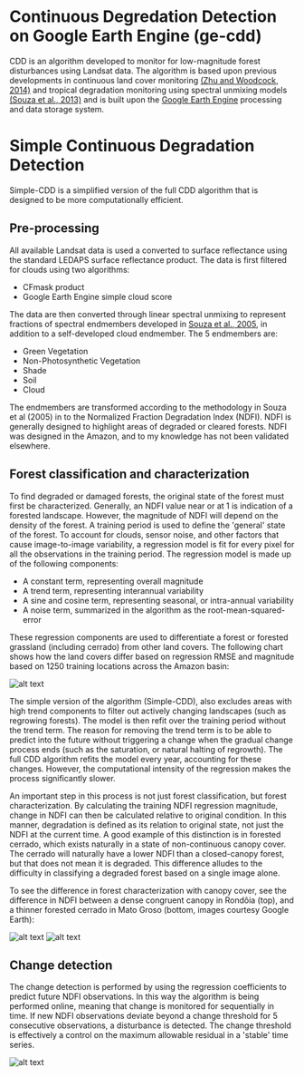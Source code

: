 # Continuous Degredation Detection on Google Earth Engine (ge-cdd)

CDD is an algorithm developed to monitor for low-magnitude forest disturbances using Landsat data. The algorithm is based upon previous developments in continuous land cover monitoring [(Zhu and Woodcock, 2014)](http://www.sciencedirect.com/science/article/pii/S0034425714000248) and tropical degradation monitoring using spectral unmixing models [(Souza et al., 2013)](http://www.mdpi.com/2072-4292/5/11/5493/html) and is built upon the [Google Earth Engine](https://earthengine.google.com/) processing and data storage system. 

# Simple Continuous Degradation Detection

Simple-CDD is a simplified version of the full CDD algorithm that is designed to be more computationally efficient. 

## Pre-processing

All available Landsat data is used a converted to surface reflectance using the standard LEDAPS surface reflectance product. The data is first filtered for clouds using two algorithms: 

  * CFmask product
  * Google Earth Engine simple cloud score

The data are then converted through linear spectral unmixing to represent fractions of spectral endmembers developed in [Souza et al., 2005](http://www.sciencedirect.com/science/article/pii/S0034425705002385), in addition to a self-developed cloud endmember. The 5 endmembers are:

  * Green Vegetation
  * Non-Photosynthetic Vegetation
  * Shade
  * Soil
  * Cloud

The endmembers are transformed according to the methodology in Souza et al (2005) in to the Normalized Fraction Degradation Index (NDFI). NDFI is generally designed to highlight areas of degraded or cleared forests. NDFI was designed in the Amazon, and to my knowledge has not been validated elsewhere.  

## Forest classification and characterization

To find degraded or damaged forests, the original state of the forest must first be characterized. Generally, an NDFI value near or at 1 is indication of a forested landscape. However, the magnitude of NDFI will depend on the density of the forest. A training period is used to define the 'general' state of the forest. To account for clouds, sensor noise, and other factors that cause image-to-image variability, a regression model is fit for every pixel for all the observations in the training period. The regression model is made up of the following components:

  * A constant term, representing overall magnitude
  * A trend term, representing interannual variability
  * A sine and cosine term, representing seasonal, or intra-annual variability 
  * A noise term, summarized in the algorithm as the root-mean-squared-error 

These regression components are used to differentiate a forest or forested grassland (including cerrado) from other land covers. The following chart shows how the land covers differ based on regression RMSE and magnitude based on 1250 training locations across the Amazon basin: 

![alt text](https://raw.githubusercontent.com/bullocke/ge-cdd/master/images/NFDI_landcover_classification.jpg)

The simple version of the algorithm (Simple-CDD), also excludes areas with high trend components to filter out actively changing landscapes (such as regrowing forests). The model is then refit over the training period without the trend term. The reason for removing the trend term is to be able to predict into the future without triggering a change when the gradual change process ends (such as the saturation, or natural halting of regrowth). The full CDD algorithm refits the model every year, accounting for these changes. However, the computational intensity of the regression makes the process significantly slower. 

An important step in this process is not just forest classification, but forest characterization. By calculating the training NDFI regression magnitude, change in NDFI can then be calculated relative to original condition. In this manner, degradation is defined as its relation to original state, not just the NDFI at the current time. A good example of this distinction is in forested cerrado, which exists naturally in a state of non-continuous canopy cover. The cerrado will naturally have a lower NDFI than a closed-canopy forest, but that does not mean it is degraded. This difference alludes to the difficulty in classifying a degraded forest based on a single image alone. 

To see the difference in forest characterization with canopy cover, see the difference in NDFI between a dense congruent canopy in Rondôia (top), and a thinner forested cerrado in Mato Groso (bottom, images courtesy Google Earth):

![alt text](https://raw.githubusercontent.com/bullocke/ge-cdd/master/images/DenseForest_both3.jpg)
![alt text](https://raw.githubusercontent.com/bullocke/ge-cdd/master/images/ThinForest_both3.jpg)

## Change detection  

The change detection is performed by using the regression coefficients to predict future NDFI observations. In this way the algorithm is being performed online, meaning that change is monitored for sequentially in time. If new NDFI observations deviate beyond a change threshold for 5 consecutive observations, a disturbance is detected. The change threshold is effectively a control on the maximum allowable residual in a 'stable' time series.  

![alt text](https://raw.githubusercontent.com/bullocke/ge-cdd/master/images/change_mag_white.jpeg)

